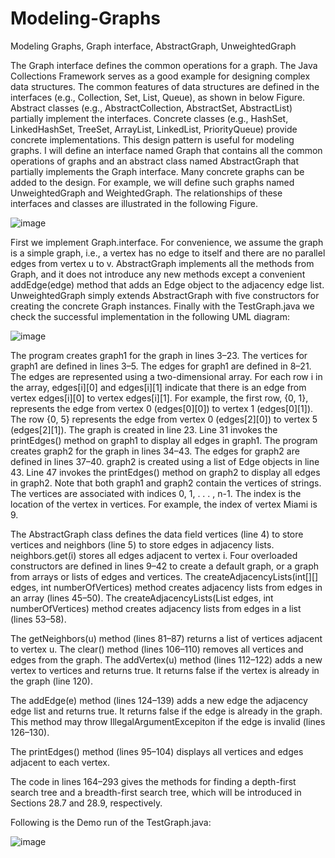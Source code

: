 # Modeling-Graphs
Modeling Graphs, Graph interface, AbstractGraph, UnweightedGraph

The Graph interface defines the common operations for a graph. The Java Collections Framework serves as a good example for designing complex data structures. The common features of data structures are defined in the interfaces (e.g., Collection, Set, List, Queue), as shown in below Figure. Abstract classes (e.g., AbstractCollection, AbstractSet, AbstractList) partially implement the interfaces. Concrete classes (e.g., HashSet, LinkedHashSet, TreeSet, ArrayList, LinkedList, PriorityQueue) provide concrete implementations. This design pattern is useful for modeling graphs. I will define an interface named Graph that contains all the common operations of graphs and an abstract class named AbstractGraph that partially implements the Graph interface. Many concrete graphs can be added to the design. For example, we will define such graphs named UnweightedGraph and WeightedGraph. The relationships of these interfaces and classes are illustrated in the following Figure.

![image](https://user-images.githubusercontent.com/24220136/232947173-3b98f5c0-9eca-4252-901f-6e18c25d76fd.png)

First we implement Graph.interface. For convenience, we assume the graph is a simple graph, i.e., a vertex has no edge to itself and there are no parallel edges from vertex u to v. AbstractGraph implements all the methods from Graph, and it does not introduce any
new methods except a convenient addEdge(edge) method that adds an Edge object to the adjacency edge list. UnweightedGraph simply extends AbstractGraph with five constructors for creating the concrete Graph instances. Finally with the TestGraph.java we check the successful implementation in the following UML diagram:

![image](https://user-images.githubusercontent.com/24220136/232947459-1bd44e39-d65f-41ab-b5a3-11fa3baa53d1.png)

The program creates graph1 for the graph in lines 3–23. The vertices for graph1 are defined in lines 3–5. The edges for graph1 are defined in 8–21. The edges are represented using a two-dimensional array. For each row i in the array, edges[i][0] and edges[i][1]
indicate that there is an edge from vertex edges[i][0] to vertex edges[i][1]. For example, the first row, {0, 1}, represents the edge from vertex 0 (edges[0][0]) to vertex 1 (edges[0][1]). The row {0, 5} represents the edge from vertex 0 (edges[2][0]) to vertex 5 (edges[2][1]). The graph is created in line 23. Line 31 invokes the printEdges() method on graph1 to display all edges in graph1.
The program creates graph2 for the graph in lines 34–43. The edges for graph2 are defined in lines 37–40. graph2 is created using a list of Edge objects in line 43. Line 47 invokes the printEdges() method on graph2 to display all edges in graph2. Note that both graph1 and graph2 contain the vertices of strings. The vertices are associated with indices 0, 1, . . . , n-1. The index is the location of the vertex in vertices. For example, the index of vertex Miami is 9.

The AbstractGraph class defines the data field vertices (line 4) to store vertices and neighbors (line 5) to store edges in adjacency lists. neighbors.get(i) stores all edges adjacent to vertex i. Four overloaded constructors are defined in lines 9–42 to create a default graph, or a graph from arrays or lists of edges and vertices. The createAdjacencyLists(int[][] edges, int numberOfVertices) method creates adjacency lists from edges in an array (lines 45–50). The createAdjacencyLists(List<Edge> edges, int numberOfVertices)
method creates adjacency lists from edges in a list (lines 53–58). 
  
The getNeighbors(u) method (lines 81–87) returns a list of vertices adjacent to vertex u. The clear() method (lines 106–110) removes all vertices and edges from the graph. The addVertex(u) method (lines 112–122) adds a new vertex to vertices and returns true. It returns false if the vertex is already in the graph (line 120). 
  
The addEdge(e) method (lines 124–139) adds a new edge the adjacency edge list and returns true. It returns false if the edge is already in the graph. This method may throw IllegalArgumentExcepiton if the edge is invalid (lines 126–130).
  
The printEdges() method (lines 95–104) displays all vertices and edges adjacent to each vertex. 
  
The code in lines 164–293 gives the methods for finding a depth-first search tree and a breadth-first search tree, which will be introduced in Sections 28.7 and 28.9, respectively. 
 
Following is the Demo run of the TestGraph.java:
  
![image](https://user-images.githubusercontent.com/24220136/232948145-62b42f14-44c7-45c8-88ee-23cfcc67e18f.png)
  
